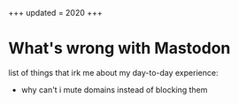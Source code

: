 +++
updated = 2020
+++
# What's wrong with Mastodon

list of things that irk me about my day-to-day experience:

- why can't i mute domains instead of blocking them